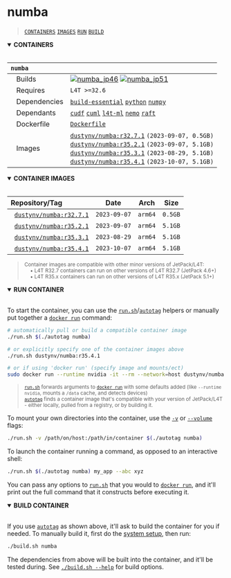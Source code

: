 # numba

> [`CONTAINERS`](#user-content-containers) [`IMAGES`](#user-content-images) [`RUN`](#user-content-run) [`BUILD`](#user-content-build)

<details open>
<summary><b><a id="containers">CONTAINERS</a></b></summary>
<br>

| **`numba`** | |
| :-- | :-- |
| &nbsp;&nbsp;&nbsp;Builds | [![`numba_jp46`](https://img.shields.io/github/actions/workflow/status/dusty-nv/jetson-containers/numba_jp46.yml?label=numba:jp46)](https://github.com/dusty-nv/jetson-containers/actions/workflows/numba_jp46.yml) [![`numba_jp51`](https://img.shields.io/github/actions/workflow/status/dusty-nv/jetson-containers/numba_jp51.yml?label=numba:jp51)](https://github.com/dusty-nv/jetson-containers/actions/workflows/numba_jp51.yml) |
| &nbsp;&nbsp;&nbsp;Requires | `L4T >=32.6` |
| &nbsp;&nbsp;&nbsp;Dependencies | [`build-essential`](/packages/build-essential) [`python`](/packages/python) [`numpy`](/packages/numpy) |
| &nbsp;&nbsp;&nbsp;Dependants | [`cudf`](/packages/rapids/cudf) [`cuml`](/packages/rapids/cuml) [`l4t-ml`](/packages/l4t/l4t-ml) [`nemo`](/packages/nemo) [`raft`](/packages/rapids/raft) |
| &nbsp;&nbsp;&nbsp;Dockerfile | [`Dockerfile`](Dockerfile) |
| &nbsp;&nbsp;&nbsp;Images | [`dustynv/numba:r32.7.1`](https://hub.docker.com/r/dustynv/numba/tags) `(2023-09-07, 0.5GB)`<br>[`dustynv/numba:r35.2.1`](https://hub.docker.com/r/dustynv/numba/tags) `(2023-09-07, 5.1GB)`<br>[`dustynv/numba:r35.3.1`](https://hub.docker.com/r/dustynv/numba/tags) `(2023-08-29, 5.1GB)`<br>[`dustynv/numba:r35.4.1`](https://hub.docker.com/r/dustynv/numba/tags) `(2023-10-07, 5.1GB)` |

</details>

<details open>
<summary><b><a id="images">CONTAINER IMAGES</a></b></summary>
<br>

| Repository/Tag | Date | Arch | Size |
| :-- | :--: | :--: | :--: |
| &nbsp;&nbsp;[`dustynv/numba:r32.7.1`](https://hub.docker.com/r/dustynv/numba/tags) | `2023-09-07` | `arm64` | `0.5GB` |
| &nbsp;&nbsp;[`dustynv/numba:r35.2.1`](https://hub.docker.com/r/dustynv/numba/tags) | `2023-09-07` | `arm64` | `5.1GB` |
| &nbsp;&nbsp;[`dustynv/numba:r35.3.1`](https://hub.docker.com/r/dustynv/numba/tags) | `2023-08-29` | `arm64` | `5.1GB` |
| &nbsp;&nbsp;[`dustynv/numba:r35.4.1`](https://hub.docker.com/r/dustynv/numba/tags) | `2023-10-07` | `arm64` | `5.1GB` |

> <sub>Container images are compatible with other minor versions of JetPack/L4T:</sub><br>
> <sub>&nbsp;&nbsp;&nbsp;&nbsp;• L4T R32.7 containers can run on other versions of L4T R32.7 (JetPack 4.6+)</sub><br>
> <sub>&nbsp;&nbsp;&nbsp;&nbsp;• L4T R35.x containers can run on other versions of L4T R35.x (JetPack 5.1+)</sub><br>
</details>

<details open>
<summary><b><a id="run">RUN CONTAINER</a></b></summary>
<br>

To start the container, you can use the [`run.sh`](/docs/run.md)/[`autotag`](/docs/run.md#autotag) helpers or manually put together a [`docker run`](https://docs.docker.com/engine/reference/commandline/run/) command:
```bash
# automatically pull or build a compatible container image
./run.sh $(./autotag numba)

# or explicitly specify one of the container images above
./run.sh dustynv/numba:r35.4.1

# or if using 'docker run' (specify image and mounts/ect)
sudo docker run --runtime nvidia -it --rm --network=host dustynv/numba:r35.4.1
```
> <sup>[`run.sh`](/docs/run.md) forwards arguments to [`docker run`](https://docs.docker.com/engine/reference/commandline/run/) with some defaults added (like `--runtime nvidia`, mounts a `/data` cache, and detects devices)</sup><br>
> <sup>[`autotag`](/docs/run.md#autotag) finds a container image that's compatible with your version of JetPack/L4T - either locally, pulled from a registry, or by building it.</sup>

To mount your own directories into the container, use the [`-v`](https://docs.docker.com/engine/reference/commandline/run/#volume) or [`--volume`](https://docs.docker.com/engine/reference/commandline/run/#volume) flags:
```bash
./run.sh -v /path/on/host:/path/in/container $(./autotag numba)
```
To launch the container running a command, as opposed to an interactive shell:
```bash
./run.sh $(./autotag numba) my_app --abc xyz
```
You can pass any options to [`run.sh`](/docs/run.md) that you would to [`docker run`](https://docs.docker.com/engine/reference/commandline/run/), and it'll print out the full command that it constructs before executing it.
</details>
<details open>
<summary><b><a id="build">BUILD CONTAINER</b></summary>
<br>

If you use [`autotag`](/docs/run.md#autotag) as shown above, it'll ask to build the container for you if needed.  To manually build it, first do the [system setup](/docs/setup.md), then run:
```bash
./build.sh numba
```
The dependencies from above will be built into the container, and it'll be tested during.  See [`./build.sh --help`](/jetson_containers/build.py) for build options.
</details>
